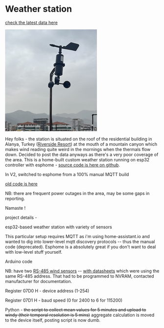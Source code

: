 # Weather station
[check the latest data here](latest_data.html)

![Here it is !](IMG_7611.jpg)

Hey folks - the station is situated on the roof of the residential building in Alanya, Turkey ([Riverside Resort](https://g.co/kgs/4uqLjyM)) at the mouth of a mountain canyon which makes wind reading quite weird in the mornings when the thermals flow down.
Decided to post the data anyways as there's a very poor coverage of the area. This is a home-built custom weather station running on esp32 controller with esphome - [source code is here on github](https://github.com/eugene-polyakov/weather-station). 

In V2, switched to esphome from a 100% manual MQTT build

[old code is here](https://github.com/eugene-polyakov/weather-station/tree/v1_deprecated)

NB: there are frequent power outages in the area, may be some gaps in reporting.

Namaste !



project details -


esp32-based weather station with variety of sensors

This particular setup requires MQTT as i'm using home-assistant.io and wanted to dig into lower-level mqtt discovery protocols -- thus the manual code (deprecated). Esphome is a absolutely great if you don't want to deal with low-level stuff yourself.

Arduino code

NB: have two [RS-485 wind sensors](https://www.alibaba.com/product-detail/Lightweight-casing-wind-speed-and-direction_62219376461.html) -- [with datasheets](https://media.digikey.com/pdf/Data%20Sheets/Seeed%20Technology/Wind_Speed_Transmitter_485Type_V1.0_UG.pdf, ) which were using the same RS-485 address. That had to be programmed to NVRAM, contacted manufacturer for documentation.

Register 07D0 H - device address (1-254)

Register 07D1 H - baud speed (0 for 2400 to 6 for 115200)

Python - ~~the script to collect mean values for 5 minutes and upload to windy (their temporal resolution is 5 mins)~~ aggregate calculation is moved to the device itself, posting script is now dumb.

